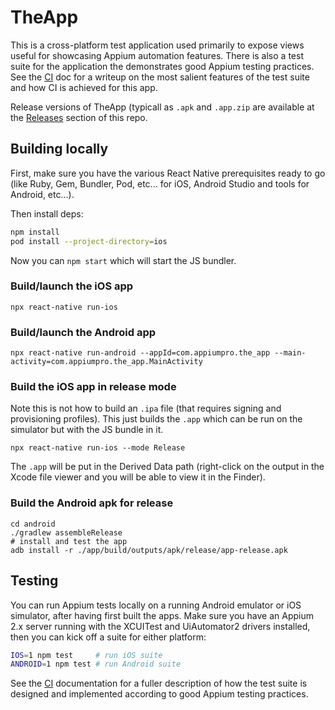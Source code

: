 # TheApp

This is a cross-platform test application used primarily to expose views useful for showcasing
Appium automation features. There is also a test suite for the application the demonstrates good
Appium testing practices. See the [CI](CI.md) doc for a writeup on the most salient features of the
test suite and how CI is achieved for this app.

Release versions of TheApp (typicall as `.apk` and `.app.zip` are available at the
[Releases](https://github.com/appium-pro/TheApp/releases) section of this repo.

## Building locally

First, make sure you have the various React Native prerequisites ready to go (like Ruby, Gem,
Bundler, Pod, etc... for iOS, Android Studio and tools for Android, etc...).

Then install deps:

```bash
npm install
pod install --project-directory=ios
```

Now you can `npm start` which will start the JS bundler.

### Build/launch the iOS app

```
npx react-native run-ios
```

### Build/launch the Android app

```
npx react-native run-android --appId=com.appiumpro.the_app --main-activity=com.appiumpro.the_app.MainActivity
```

### Build the iOS app in release mode

Note this is not how to build an `.ipa` file (that requires signing and provisioning profiles).
This just builds the `.app` which can be run on the simulator but with the JS bundle in it.

```
npx react-native run-ios --mode Release
```

The `.app` will be put in the Derived Data path (right-click on the output in the Xcode file viewer
and you will be able to view it in the Finder).

### Build the Android apk for release

```
cd android
./gradlew assembleRelease
# install and test the app
adb install -r ./app/build/outputs/apk/release/app-release.apk
```

## Testing

You can run Appium tests locally on a running Android emulator or iOS simulator, after having first
built the apps. Make sure you have an Appium 2.x server running with the XCUITest and UiAutomator2
drivers installed, then you can kick off a suite for either platform:

```bash
IOS=1 npm test     # run iOS suite
ANDROID=1 npm test # run Android suite
```

See the [CI](CI.md) documentation for a fuller description of how the test suite is designed and
implemented according to good Appium testing practices.
